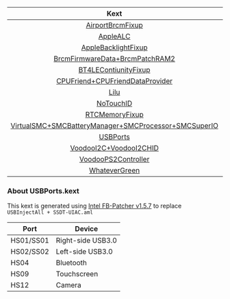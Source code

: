 |                             Kext                             | Version |
| :----------------------------------------------------------: | ------- |
| [AirportBrcmFixup](https://github.com/acidanthera/AirportBrcmFixup) | 1.1.9   |
|     [AppleALC](https://github.com/acidanthera/AppleALC)      | 1.3.5   |
| [AppleBacklightFixup](https://bitbucket.org/RehabMan/applebacklightfixup) | 1013    |
| [BrcmFirmwareData+BrcmPatchRAM2](https://bitbucket.org/RehabMan/os-x-brcmpatchram/downloads/) | 0505    |
| [BT4LEContiunityFixup](https://github.com/acidanthera/BT4LEContiunityFixup) | 1.1.2   |
| [CPUFriend+CPUFriendDataProvider](https://github.com/acidanthera/CPUFriend) | 1.1.6   |
| [Lilu](https://github.com/acidanthera/Lilu/releases/latest)  | 1.3.4   |
| [NoTouchID](https://github.com/al3xtjames/NoTouchID/releases) | 1.0.1   |
| [RTCMemoryFixup](https://github.com/acidanthera/RTCMemoryFixup/releases) | 1.0.3   |
| [VirtualSMC+SMCBatteryManager+SMCProcessor+SMCSuperIO](https://github.com/acidanthera/VirtualSMC) | 1.0.2   |
| [USBPorts](https://www.tonymacx86.com/threads/release-intel-fb-patcher-v1-4-5.254559/) | 1.5.7   |
| [VoodooI2C+VoodooI2CHID](https://github.com/alexandred/VoodooI2C) | 2.1.4   |
| [VoodooPS2Controller](https://bitbucket.org/RehabMan/os-x-voodoo-ps2-controller/downloads/) | 1008    |
| [WhateverGreen](https://github.com/acidanthera/WhateverGreen) | 1.2.6   |

### About USBPorts.kext

This kext is generated using [Intel FB-Patcher v1.5.7](https://www.tonymacx86.com/threads/release-intel-fb-patcher-v1-4-5.254559/) to replace ` USBInjectAll + SSDT-UIAC.aml`

| Port      | Device            |
| --------- | ----------------- |
| HS01/SS01 | Right-side USB3.0 |
| HS02/SS02 | Left-side USB3.0  |
| HS04      | Bluetooth         |
| HS09      | Touchscreen       |
| HS12      | Camera            |


